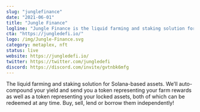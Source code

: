 ```yaml
---
slug: "junglefinance"
date: "2021-06-01"
title: "Jungle Finance"
logline: "Jungle Finance is the liquid farming and staking solution for Solana-based assets."
cta: "https://jungledefi.io/"
logo: /img/Jungle-Finance.svg
category: metaplex, nft
status: live
website: https://jungledefi.io/
twitter: https://twitter.com/jungledefi
discord: https://discord.com/invite/gvtnbk6mfg
---
```


The liquid farming and staking solution for Solana-based assets. We’ll auto-compound your yield and send you a token representing your farm rewards as well as a token representing your locked assets, both of which can be redeemed at any time. Buy, sell, lend or borrow them independently!
